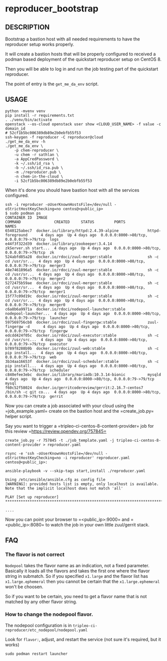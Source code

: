 # reproducer_bootstrap
## DESCRIPTION

Bootstrap a bastion host with all needed requirements to
have the reproducer setup works properly.

It will create a bastion hosts that will be properly configured to
received a podman based deployment of the quickstart reproducer setup
on CentOS 8.

Then you will be able to log in and run the job testing part of the
quickstart reproducer.

The point of entry is the `get_me_da_env` script.

## USAGE

    python -mvenv venv
    pip install -r requirements.txt
    . ./venv/bin/activate
    openstack --os-cloud openstack user show <CLOUD_USER_NAME> -f value -c domain_id
    # 52cf1b5bc006389db89e2b0ebfb55f53
    ssh-keygen -f reproducer -C reproducer@cloud
    ./get_me_da_env -h
    ./get_me_da_env \
        -p chem-reproducer \
        -u chem -r sathlan \
        -a AppCredPassword \
        -k ~/.ssh/id_rsa \
        -b ~/.ssh/id_rsa.pub \
        -m ./reproducer.pub \
        -n chem-in-the-cloud \
        -i 52cf1b5bc006389db89e2b0ebfb55f53
        
When it's done you should have bastion host with all the services
configured.

    ssh -i reproducer -oUserKnownHostsFile=/dev/null -oStrictHostKeyChecking=no centos@<public_ip>
    $ sudo podman ps
    CONTAINER ID  IMAGE                                             COMMAND               CREATED     STATUS         PORTS                                     NAMES
    6540125abec7  docker.io/library/httpd:2.4.39-alpine             httpd-foreground      4 days ago  Up 4 days ago  0.0.0.0:8000->80/tcp, 0.0.0.0:79->79/tcp  logs
    e44f3f322d39  docker.io/library/zookeeper:3.4.14                zkServer.sh start...  4 days ago  Up 4 days ago  0.0.0.0:8000->80/tcp, 0.0.0.0:79->79/tcp  zk
    524abfd85a28  docker.io/rdoci/zuul-merger:stable                sh -c  cd /usr/sr...  4 days ago  Up 4 days ago  0.0.0.0:8000->80/tcp, 0.0.0.0:79->79/tcp  merger3
    48e7461896a5  docker.io/rdoci/zuul-merger:stable                sh -c  cd /usr/sr...  4 days ago  Up 4 days ago  0.0.0.0:8000->80/tcp, 0.0.0.0:79->79/tcp  merger2
    5272475b59ae  docker.io/rdoci/zuul-merger:stable                sh -c  cd /usr/sr...  4 days ago  Up 4 days ago  0.0.0.0:8000->80/tcp, 0.0.0.0:79->79/tcp  merger1
    15f77c09d19c  docker.io/rdoci/zuul-merger:stable                sh -c  cd /usr/sr...  4 days ago  Up 4 days ago  0.0.0.0:8000->80/tcp, 0.0.0.0:79->79/tcp  merger0
    c6a8b6a9971a  docker.io/rdoci/nodepool-launcher:stable          nodepool-launcher...  4 days ago  Up 4 days ago  0.0.0.0:8000->80/tcp, 0.0.0.0:79->79/tcp  launcher
    597569756cb8  docker.io/rdoci/zuul-fingergw:stable              zuul-fingergw -d      4 days ago  Up 4 days ago  0.0.0.0:8000->80/tcp, 0.0.0.0:79->79/tcp  fingergw
    edcdd424f05c  docker.io/rdoci/zuul-executor:stable              sh -c cd /usr/src...  4 days ago  Up 4 days ago  0.0.0.0:8000->80/tcp, 0.0.0.0:79->79/tcp  executor
    b789f8288b9b  docker.io/rdoci/zuul-web:stable                   sh -c pip install...  4 days ago  Up 4 days ago  0.0.0.0:8000->80/tcp, 0.0.0.0:79->79/tcp  web
    3b34aa16653f  docker.io/rdoci/zuul-scheduler:stable             sh -c pip install...  4 days ago  Up 4 days ago  0.0.0.0:8000->80/tcp, 0.0.0.0:79->79/tcp  scheduler
    c840efee3ebc  docker.io/library/mariadb:10.3.14-bionic          mysqld                4 days ago  Up 4 days ago  0.0.0.0:8000->80/tcp, 0.0.0.0:79->79/tcp  mysql
    f60c52f58024  docker.io/gerritcodereview/gerrit:2.16.7-centos7  /bin/sh -c git co...  4 days ago  Up 4 days ago  0.0.0.0:8000->80/tcp, 0.0.0.0:79->79/tcp  gerrit
    
Now you can create a job associated with your cloud using the
=job_example.yaml= create on the bastion host and the =create_job.py=
helper script.

Say you want to trigger a =tripleo-ci-centos-8-content-provider=
job for this review =https://review.opendev.org/757845=

    create_job.py -r 757845 -t ./job_template.yaml -j tripleo-ci-centos-8-content-provider > reproducer.yaml
    
    rsync -e 'ssh -oUserKnownHostsFile=/dev/null -oStrictHostKeyChecking=no -i reproducer' reproducer.yaml centos@<public_ip>:

    ansible-playbook -v --skip-tags start,install ./reproducer.yaml
    
    Using /etc/ansible/ansible.cfg as config file
    [WARNING]: provided hosts list is empty, only localhost is available. Note that the implicit localhost does not match 'all'
    
    PLAY [Set up reproducer] *******************************************************************************************************************************************************************************************************************************************************************
    
    ....
    
    
Now you can point your browser to =<public_ip>:9000= and
=<public_ip>:8080= to watch the job in your own little zuul/gerrit
stack.

## FAQ
### The flavor is not correct

`Nodepool` takes the flavor name as an indication, not a fixed
parameter. Basically it loads all the flavors and takes the first one
where the flavor string in submatch. So if you specified `x1.large`
and the flavor list has `x1.large.ephemeral` then you cannot be
certain that the `x1.large.ephemeral` won't be choosen.

So if you want to be certain, you need to get a flavor name that is
not matched by any other flavor string.

### How to change the nodepool flavor.

The nodepool configuration is in
`tripleo-ci-reproducer/etc_nodepool/nodepool.yaml`

Look for `flavor:`, adjust, and restart the service (not sure it's
required, but it works)

    sudo podman restart launcher



